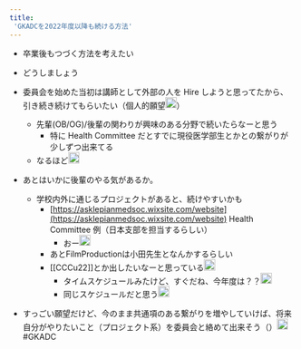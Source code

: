 ```yaml
---
title:
 'GKADCを2022年度以降も続ける方法'
---
```


- 卒業後もつづく方法を考えたい
- どうしましょう

- 委員会を始めた当初は講師として外部の人を Hire しようと思ってたから、引き続き続けてもらいたい（個人的願望<img src='https://scrapbox.io/api/pages/blu3mo-public/aka/icon' alt='aka.icon' height="19.5"/>）
    - 先輩(OB/OG)/後輩の関わりが興味のある分野で続いたらなーと思う
        - 特に Health Committee だとすでに現役医学部生とかとの繋がりが少しずつ出来てる
    - なるほど<img src='https://scrapbox.io/api/pages/blu3mo-public/blu3mo/icon' alt='blu3mo.icon' height="19.5"/>
- あとはいかに後輩のやる気があるか。
    - 学校内外に通じるプロジェクトがあると、続けやすいかも
        - [https://asklepianmedsoc.wixsite.com/website](https://asklepianmedsoc.wixsite.com/website) Health Committee 例（日本支部を担当するらしい）
            - おー<img src='https://scrapbox.io/api/pages/blu3mo-public/blu3mo/icon' alt='blu3mo.icon' height="19.5"/>
        - あとFilmProductionは小田先生となんかするらしい
        - [[CCCu22]]とか出したいなーと思っている<img src='https://scrapbox.io/api/pages/blu3mo-public/blu3mo/icon' alt='blu3mo.icon' height="19.5"/>
            - タイムスケジュールみたけど、すぐだね、今年度は？？<img src='https://scrapbox.io/api/pages/blu3mo-public/aka/icon' alt='aka.icon' height="19.5"/>
            - 同じスケジュールだと思う<img src='https://scrapbox.io/api/pages/blu3mo-public/blu3mo/icon' alt='blu3mo.icon' height="19.5"/>

- すっごい願望だけど、今のまま共通項のある繋がりを増やしていけば、将来自分がやりたいこと（プロジェクト系）を委員会と絡めて出来そう（）<img src='https://scrapbox.io/api/pages/blu3mo-public/aka/icon' alt='aka.icon' height="19.5"/>
#GKADC